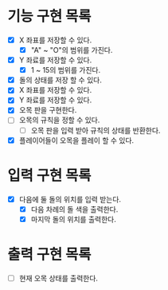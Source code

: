 # 기능 구현 목록
- [x] X 좌표를 저장할 수 있다.
  - [x] "A" ~ "O"의 범위를 가진다.
- [x] Y 좌료를 저장할 수 있다.
  - [x] 1 ~ 15의 범위를 가진다.
- [x] 돌의 상태를 저장 할 수 있다.
- [x] X 좌표를 저장할 수 있다.
- [x] Y 좌료를 저장할 수 있다.
- [x] 오목 판을 구현한다.
- [ ] 오목의 규칙을 정할 수 있다.
  - [ ] 오목 판을 입력 받아 규칙의 상태를 반환한다.
- [x] 플레이어들이 오목을 플레이 할 수 있다.

# 입력 구현 목록
- [x] 다음에 둘 돌의 위치를 입력 받는다.
  - [x] 다음 차례의 돌 색을 출력한다.
  - [x] 마지막 돌의 위치를 출력한다.

# 출력 구현 목록
 - [ ] 현재 오목 상태를 출력한다.
